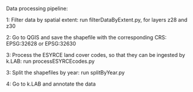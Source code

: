 Data processing pipeline:

1: Filter data by spatial extent: run filterDataByExtent.py, for layers z28 and z30

2: Go to QGIS and save the shapefile with the corresponding CRS: EPSG:32628 or EPSG:32630

3: Process the ESYRCE land cover codes, so that they can be ingested by k.LAB: run processESYRCEcodes.py

3: Split the shapefiles by year: run splitByYear.py

4: Go to k.LAB and annotate the data
